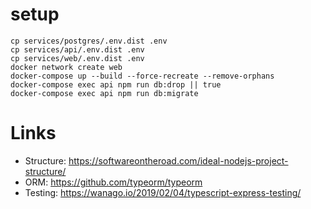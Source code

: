 # setup

```shell script
cp services/postgres/.env.dist .env
cp services/api/.env.dist .env
cp services/web/.env.dist .env
docker network create web
docker-compose up --build --force-recreate --remove-orphans
docker-compose exec api npm run db:drop || true
docker-compose exec api npm run db:migrate
```

# Links
* Structure: https://softwareontheroad.com/ideal-nodejs-project-structure/
* ORM: https://github.com/typeorm/typeorm
* Testing: https://wanago.io/2019/02/04/typescript-express-testing/